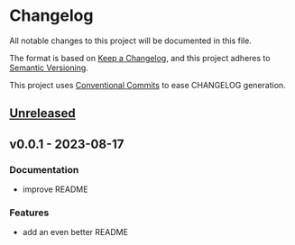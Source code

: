# Changelog

All notable changes to this project will be documented in this file.

The format is based on [Keep a Changelog](https://keepachangelog.com/en/1.0.0/),
and this project adheres to [Semantic Versioning](https://semver.org/spec/v2.0.0.html).

This project uses [Conventional Commits](https://www.conventionalcommits.org) to ease CHANGELOG generation.


<a name="unreleased"></a>
## [Unreleased]


<a name="v0.0.1"></a>
## v0.0.1 - 2023-08-17
### Documentation
- improve README

### Features
- add an even better README


[Unreleased]: https://gitlab-ci-token:64_ksyZsyhW2CaoUecaZLmy@gitlab.com/hanklank/a-dummy-project/compare/v0.0.1...HEAD
